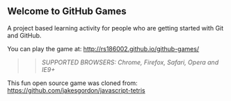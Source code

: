 ## Welcome to GitHub Games

A project based learning activity for people who are getting started with Git and GitHub.

You can play the game at: http://rs186002.github.io/github-games/

>> _*SUPPORTED BROWSERS*: Chrome, Firefox, Safari, Opera and IE9+_

This fun open source game was cloned from: https://github.com/jakesgordon/javascript-tetris
